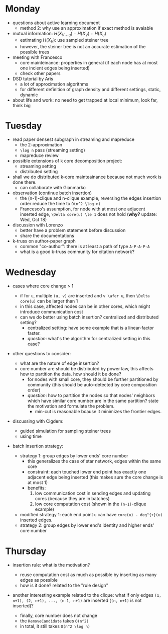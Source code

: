 
# Monday

- questions about active learning document
  - method 2: why use an approximation if exact method is avaiable
- mutual information: $`H(X_{V-u}) - H(X_V) + H(X_u)`$
  - estimating $`H(X_V)`$: use sampled steiner tree
  - however, the steiner tree is not an accurate estimation of the possible trees
- meeting with Francesco
  - core mainteinance: properties in general (if each node has at most one incient edges being inserted)
  - check other papers
- DSD tutorial by Aris
  - a lot of approximation algorithms
  - for different definition of graph density and different settings, static, dynamic
- about life and work: no need to get trapped at local minimum, look far, think big

# Tuesday

- read paper densest subgraph in streaming and mapreduce
  - the 2-approximation
  - `\log n` pass (streaming setting)
  - mapreduce review
- possible extensions of k core decomposition project:
  - streaming setting
  - distributed setting
- shall we do distributed k-core mainteainance because not much work is done there.
  - can collaborate with Gianmarko
- observation (continue batch insertion)
  - the (n-1)-clique and n-clique example, reversing the edges insertion order reduce the time to `O(n^2 \log n)`
  - Francesco's assumption, for node with at most one adjacent inserted edge, `\Delta core(u) \le 1` does not hold (**why?** update: Wed, Oct 18)
- discussion with Lorenzo
  - better have a problem statement before discussion
  - share the documentations
- k-truss on author-paper graph
  - common "co-author": there is at least a path of type `A-P-A-P-A`
  - what is a good k-truss community for citation network?

# Wednesday

- cases where core change > 1
  - if for `u`,  multiple `(u, v)` are inserted and `v \afer u`, then `\Delta core(u)` can be larger than 1
  - in this case, affected nodes can be in other cores, which might introduce communication cost
  - can we do better using batch insertion? centralized and distributed setting?
    - centralized setting: have some example that is a linear-factor faster. 
    - *question*: what's the algorithm for centralized setting in this case?

- other questions to consider: 
  - what are the nature of edge insertion?
  - core number are should be distributed by power law, this affects how to partition the data. how should it be done?
    - for nodes with small core, they should be further partitioned by community (this should be auto-detected by core composition order)
    - *question*: how to partition the nodes so that nodes' neighbors which have similar core number are in the same partition? state the motivation and formulate the problem. 
      - min-cut is reasonable bcause it minimizes the frontier edges. 

- discussing with Cigdem:
  - guided simulation for sampling steiner trees
  - using time

- batch insertion strategy:
  - strategy 1: group edges by lower ends' core number
    - this generalizes the case of star network, edges within the same core  
    - constraint: each touched lower end point has exactly one adjacent edge being inserted (this makes sure the core change is at most 1)
    - benefits: 
      1. low communication cost in sending edges and updating cores (because they are in batches)
      2. low core computation cost (shown in the `(n-1)`-clique example)
  - modified strategy 1: each end point `u` can have `core(u) - deg^{+}(u)` inserted edges. 
  - strategy 2: group edges by lower end's identity and higher ends' core number

# Thursday

- insertion rule: what is the motivation?
  - reuse computation cost as much as possible by inserting as many edges as possible
  - how is it done? related to the "rule design"

- another interesting example related to the clique: what if only edges `(1, n+1), (2, n+1), ..., (n-1, n+1)` are inserted (`(n, n+1)` is not inserted)? 
  - finally, core number does not change
  - the `RemoveCandidate` takes `O(n^2)`
  - in total, it still takes `O(n^2 \log n)`

  